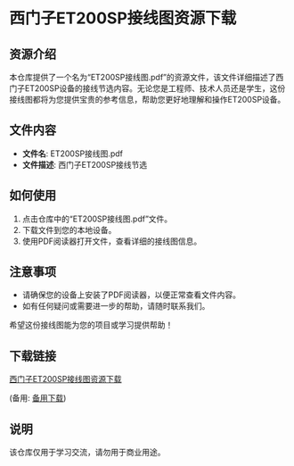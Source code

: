 # 西门子ET200SP接线图资源下载

## 资源介绍

本仓库提供了一个名为“ET200SP接线图.pdf”的资源文件，该文件详细描述了西门子ET200SP设备的接线节选内容。无论您是工程师、技术人员还是学生，这份接线图都将为您提供宝贵的参考信息，帮助您更好地理解和操作ET200SP设备。

## 文件内容

- **文件名**: ET200SP接线图.pdf
- **文件描述**: 西门子ET200SP接线节选

## 如何使用

1. 点击仓库中的“ET200SP接线图.pdf”文件。
2. 下载文件到您的本地设备。
3. 使用PDF阅读器打开文件，查看详细的接线图信息。

## 注意事项

- 请确保您的设备上安装了PDF阅读器，以便正常查看文件内容。
- 如有任何疑问或需要进一步的帮助，请随时联系我们。

希望这份接线图能为您的项目或学习提供帮助！

## 下载链接
[西门子ET200SP接线图资源下载](https://pan.quark.cn/s/bdfc3ca367d9) 

(备用: [备用下载](https://pan.baidu.com/s/1RVlr7pWOfZdkF4xzauqI1Q?pwd=1234))

## 说明

该仓库仅用于学习交流，请勿用于商业用途。

